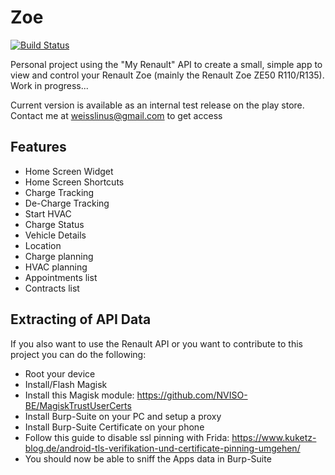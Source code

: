 # Zoe

[![Build Status](https://app.bitrise.io/app/88e7234ef3aaac97/status.svg?token=ZOZxn0aiS6PKAMWDrdjS6Q&branch=master)](https://app.bitrise.io/app/88e7234ef3aaac97)

Personal project using the "My Renault" API to create a small, simple app to view and control your Renault Zoe (mainly the Renault Zoe ZE50 R110/R135). Work in progress...

Current version is available as an internal test release on the play store. Contact me at weisslinus@gmail.com to get access

## Features

- Home Screen Widget
- Home Screen Shortcuts
- Charge Tracking
- De-Charge Tracking
- Start HVAC
- Charge Status
- Vehicle Details
- Location
- Charge planning
- HVAC planning
- Appointments list
- Contracts list

## Extracting of API Data

If you also want to use the Renault API or you want to contribute to this project you can do the following:

- Root your device
- Install/Flash Magisk
- Install this Magisk module: https://github.com/NVISO-BE/MagiskTrustUserCerts
- Install Burp-Suite on your PC and setup a proxy
- Install Burp-Suite Certificate on your phone
- Follow this guide to disable ssl pinning with Frida: https://www.kuketz-blog.de/android-tls-verifikation-und-certificate-pinning-umgehen/
- You should now be able to sniff the Apps data in Burp-Suite
